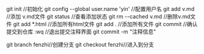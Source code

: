 git init    //初始化
git config --global user.name 'yin'     //配置用户名
git add v.md    //添加 v.md文件
git status      //查看添加状态
git rm --cached v.md    //删除v.md文件
git add *.html  //添加所有html文件
git add .       //添加所有文件
git commit      //确认提交到仓库
:wq             //退出提交注释界面
git commit -m "注释信息"

git branch fenzhi//创建分支
git checkout fenzhi//进入到分支
